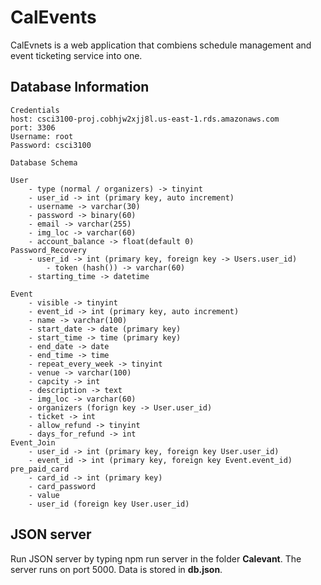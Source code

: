 # CalEvents

CalEvnets is a web application that combiens schedule management and event ticketing service into one.

## Database Information

``` 
Credentials
host: csci3100-proj.cobhjw2xjj8l.us-east-1.rds.amazonaws.com
port: 3306
Username: root
Password: csci3100
```

```
Database Schema

User
	- type (normal / organizers) -> tinyint
	- user_id -> int (primary key, auto increment)
	- username -> varchar(30) 
	- password -> binary(60)
	- email -> varchar(255)
	- img_loc -> varchar(60)
	- account_balance -> float(default 0)
Password_Recovery
	- user_id -> int (primary key, foreign key -> Users.user_id)
    	- token (hash()) -> varchar(60)
	- starting_time -> datetime
	
Event
	- visible -> tinyint
	- event_id -> int (primary key, auto increment)
	- name -> varchar(100)
	- start_date -> date (primary key)
	- start_time -> time (primary key)
	- end_date -> date
	- end_time -> time
	- repeat_every_week -> tinyint
	- venue -> varchar(100)
	- capcity -> int
	- description -> text
	- img_loc -> varchar(60)
	- organizers (forign key -> User.user_id)
	- ticket -> int
	- allow_refund -> tinyint
	- days_for_refund -> int
Event_Join
	- user_id -> int (primary key, foreign key User.user_id)
	- event_id -> int (primary key, foreign key Event.event_id)
pre_paid_card
	- card_id -> int (primary key)
	- card_password
	- value
	- user_id (foreign key User.user_id)

```
## JSON server
Run JSON server by typing npm run server in the folder **Calevant**. The server runs on port 5000. Data is stored in **db.json**.

